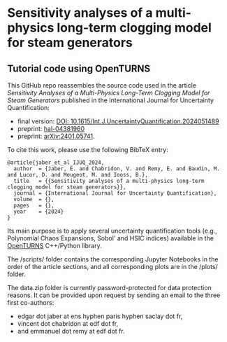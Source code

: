# Sensitivity analyses of a multi-physics long-term clogging model for steam generators
## Tutorial code using OpenTURNS

This GitHub repo reassembles the source code used in the article *Sensitivity Analyses of a Multi-Physics Long-Term Clogging Model for Steam Generators* published in the International Journal for Uncertainty Quantification:
- final version: [DOI: 10.1615/Int.J.UncertaintyQuantification.2024051489](https://www.dl.begellhouse.com/references/52034eb04b657aea,forthcoming,51489.html)
- preprint: [hal-04381960](https://hal.science/hal-04381960)
- preprint: [arXiv:2401.05741](https://arxiv.org/pdf/2401.05741.pdf).

To cite this work, please use the following BibTeX entry:
```
@article{jaber_et_al_IJUQ_2024,
  author  = {Jaber, E. and Chabridon, V. and Remy, E. and Baudin, M. and Lucor, D. and Mougeot, M. and Iooss, B.},
  title   = {{Sensitivity analyses of a multi-physics long-term clogging model for steam generators}},
  journal = {International Journal for Uncertainty Quantification},
  volume  = {},
  pages   = {},
  year    = {2024}
}
```


Its main purpose is to apply several uncertainty quantification tools (e.g., Polynomial Chaos Expansions, Sobol' and HSIC indices) available in the [OpenTURNS](http://openturns.github.io/openturns/latest/contents.html) C++/Python library.

The /scripts/ folder contains the corresponding Jupyter Notebooks in the order of the article sections, and all corresponding plots are in the /plots/ folder.

The data.zip folder is currently password-protected for data protection reasons. It can be provided upon request by sending an email to the three first co-authors:
- edgar dot jaber at ens hyphen paris hyphen saclay dot fr,
- vincent dot chabridon at edf dot fr,
- and emmanuel dot remy at edf dot fr.

